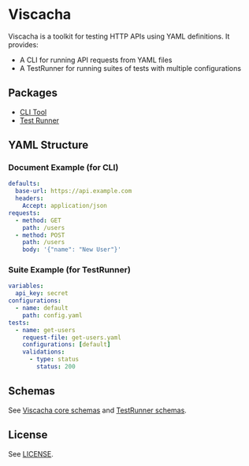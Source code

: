 # Viscacha

Viscacha is a toolkit for testing HTTP APIs using YAML definitions. It provides:
- A CLI for running API requests from YAML files
- A TestRunner for running suites of tests with multiple configurations

## Packages
- [CLI Tool](./src/Viscacha.CLI/README.md)
- [Test Runner](./src/Viscacha.TestRunner/README.md)

## YAML Structure

### Document Example (for CLI)
```yaml
defaults:
  base-url: https://api.example.com
  headers:
    Accept: application/json
requests:
  - method: GET
    path: /users
  - method: POST
    path: /users
    body: '{"name": "New User"}'
```

### Suite Example (for TestRunner)
```yaml
variables:
  api_key: secret
configurations:
  - name: default
    path: config.yaml
tests:
  - name: get-users
    request-file: get-users.yaml
    configurations: [default]
    validations:
      - type: status
        status: 200
```

## Schemas
See [Viscacha core schemas](./docs/schema/requests.tsp) and [TestRunner schemas](./docs/schema/suite.tsp).

## License
See [LICENSE](./LICENSE).

